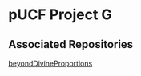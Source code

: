 pUCF Project G
==============

Associated Repositories
-----------------------

[beyondDivineProportions](https://github.com/dmparrishphd/beyondDivineProportions-CORW)
